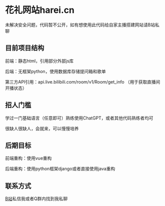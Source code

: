 # 花礼网站harei.cn

未解决安全问题，代码暂不公开，如有想使用此代码给自家主播搭建网站请B站私聊

## 目前项目结构

前端：静态html，引用部分外部js库

后端：无框架python，使用数据库存储提问箱和歌单

第三方API引用：api.live.bilibili.com/room/v1/Room/get_info （用于获取直播间开播状态）

## 招人门槛

学过一门基础语言（任意即可）熟练使用ChatGPT，或者其他代码熟练者均可

很缺人很缺人，会就来，可以慢慢培养

## 后期目标

前端重构：使用vue重构

后端重构：使用python框架django或者直接使用java重构

## 联系方式

[B站](https://space.bilibili.com/351708822)私信我或者Q群内找到我私聊
